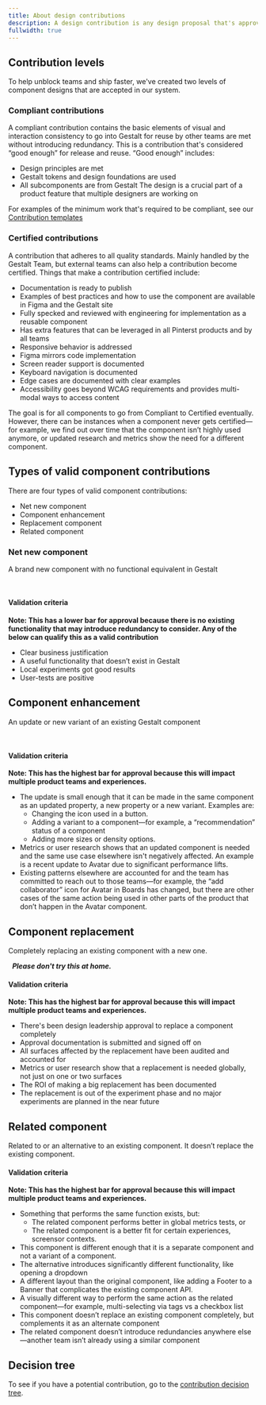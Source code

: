 ```yaml
---
title: About design contributions
description: A design contribution is any design proposal that's approved for compliant release through the Gestalt Design System for other teams to reuse. Currently, we are prioritizing the contributions of components for use in our shared component Figma libraries for iOS, Android and web.
fullwidth: true
---
```

## Contribution levels

To help unblock teams and ship faster, we've created two levels of component designs that are accepted in our system.
### Compliant contributions
A compliant contribution contains the basic elements of visual and interaction consistency to go into Gestalt for reuse by other teams are met without introducing redundancy. This is a contribution that's considered “good enough” for release and reuse. “Good enough” includes:
- Design principles are met
- Gestalt tokens and design foundations are used
- All subcomponents are from Gestalt
The design is a crucial part of a product feature that multiple designers are working on

For examples of the minimum work that's required to be compliant, see our [Contribution templates](https://www.figma.com/file/d8wqI2ogUtq9tl3OGfl4bK/Staging---Component-contributions?type=design&node-id=12-4910&mode=design&t=66MCS6vhDwkHSySC-11)

### Certified contributions
A contribution that adheres to all quality standards. Mainly handled by the Gestalt Team, but external teams can also help a contribution become certified. Things that make a contribution certified include:
- Documentation is ready to publish
- Examples of best practices and how to use the component are available in Figma and the Gestalt site
- Fully specked and reviewed with engineering for implementation as a reusable component
- Has extra features that can be leveraged in all Pinterst products and by all teams
- Responsive behavior is addressed
- Figma mirrors code implementation
- Screen reader support is documented
- Keyboard navigation is documented
- Edge cases are documented with clear examples
- Accessibility goes beyond WCAG requirements and provides multi-modal ways to access content

The goal is for all components to go from Compliant to Certified eventually. However, there can be instances when a component never gets certified—for example, we find out over time that the component isn’t highly used anymore, or updated research and metrics show the need for a different component.

## Types of valid component contributions
There are four types of valid component contributions:
- Net new component
- Component enhancement
- Replacement component
- Related component

### Net new component
A brand new component with no functional equivalent in Gestalt

&nbsp;
<ImgContainer noPadding color="background-default" src="https://www.pinterest-assets.com/AssetLink/83t0kws845u8ut15mf7e2l8y0x2y246m/contributions-design-net-new-png.png" alt="pending"/>

#### Validation criteria
**Note: This has a lower bar for approval because there is no existing functionality that may introduce redundancy to consider. Any of the below can qualify this as a valid contribution**

- Clear business justification
- A useful functionality that doesn’t exist in Gestalt
- Local experiments got good results
- User-tests are positive

## Component enhancement
An update or new variant of an existing Gestalt component

&nbsp;
<ImgContainer noPadding color="background-default" src="https://www.pinterest-assets.com/AssetLink/3vt2j4214020pv57kkv0k5isr62e6hm4/contributions-design-enhancement-png.png" alt="pending"/>

#### Validation criteria
**Note: This has the highest bar for approval because this will impact multiple product teams and experiences.**

- The update is small enough that it can be made in the same component as an updated property, a new property or a new variant. Examples are:
  - Changing the icon used in a button.
  - Adding a variant to a component—for example,  a “recommendation” status of a component
  - Adding more sizes or density options.
- Metrics or user research shows that an updated component is needed and the same use case elsewhere isn't negatively affected. An example is a recent update to Avatar due to significant performance lifts.
- Existing patterns elsewhere are accounted for and the team has committed to reach out to those teams—for example, the “add collaborator” icon for Avatar in Boards has changed, but there are other cases of the same action being used in other parts of the product that don’t happen in the Avatar component.

## Component replacement
Completely replacing an existing component with a new one.

&nbsp;
<ImgContainer noPadding color="background-default" src="https://www.pinterest-assets.com/AssetLink/sihtl8868te51548ly0tp31wy6bx7774/contributions-design-replacement-png.png" alt="pending"/>
***Please don't try this at home.***

#### Validation criteria
**Note: This has the highest bar for approval because this will impact multiple product teams and experiences.**

- There's been design leadership approval to replace a component completely
- Approval documentation is submitted and signed off on
- All surfaces affected by the replacement have been audited and accounted for
- Metrics or user research show that a replacement is needed globally, not just on one or two surfaces
- The ROI of making a big replacement has been documented
- The replacement is out of the experiment phase and no major experiments are planned in the near future

## Related component
Related to or an alternative to an existing  component. It doesn’t replace the existing component.
&nbsp;
<ImgContainer noPadding color="background-default" src="https://www.pinterest-assets.com/AssetLink/mx16r0b62801xk5h0yjparuy1d2m65l6/contributions-design-related-png.png" alt="pending"/>

#### Validation criteria
**Note: This has the highest bar for approval because this will impact multiple product teams and experiences.**

- Something that performs the same function exists, but:
  - The related component performs better in global metrics tests, or
  - The related component is a better fit for certain experiences, screensor contexts.
- This component is different enough that it is a separate component and not a variant of a component.
- The alternative introduces significantly different functionality, like opening a dropdown
- A different layout than the original component, like adding a Footer to a Banner that complicates the existing component API.
- A visually different way to perform the same action as the related component—for example, multi-selecting via tags vs a checkbox list
- This component doesn’t replace an existing component completely, but complements it as an alternate component
- The related component doesn’t introduce redundancies anywhere else—another team isn’t already using a similar component

## Decision tree
To see if you have a potential contribution, go to the [contribution decision tree](https://www.figma.com/file/6zf0xNW6i8XHuUBVxtnGSB/Contributions-flow-diagrams?type=whiteboard&node-id=2-645&t=z1W2RakQPRpwWjW4-11).

&nbsp;
<ImgContainer noPadding color="background-default" src="https://www.pinterest-assets.com/AssetLink/74642b4c55mtr72d48dm7l65owfxp303/about-decision-tree-png.png" alt="pending"/>

